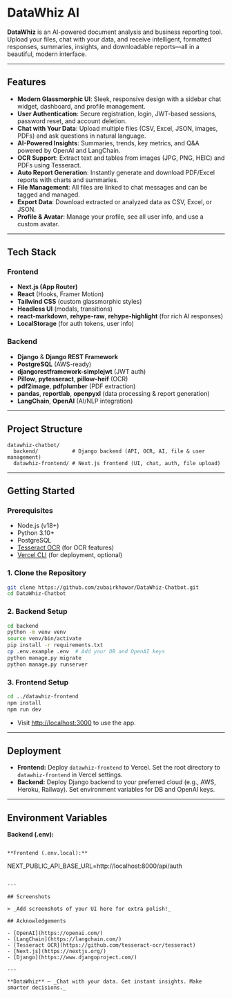 # DataWhiz AI

**DataWhiz** is an AI-powered document analysis and business reporting tool. Upload your files, chat with your data, and receive intelligent, formatted responses, summaries, insights, and downloadable reports—all in a beautiful, modern interface.

---

## Features

- **Modern Glassmorphic UI**: Sleek, responsive design with a sidebar chat widget, dashboard, and profile management.
- **User Authentication**: Secure registration, login, JWT-based sessions, password reset, and account deletion.
- **Chat with Your Data**: Upload multiple files (CSV, Excel, JSON, images, PDFs) and ask questions in natural language.
- **AI-Powered Insights**: Summaries, trends, key metrics, and Q&A powered by OpenAI and LangChain.
- **OCR Support**: Extract text and tables from images (JPG, PNG, HEIC) and PDFs using Tesseract.
- **Auto Report Generation**: Instantly generate and download PDF/Excel reports with charts and summaries.
- **File Management**: All files are linked to chat messages and can be tagged and managed.
- **Export Data**: Download extracted or analyzed data as CSV, Excel, or JSON.
- **Profile & Avatar**: Manage your profile, see all user info, and use a custom avatar.

---

## Tech Stack

### Frontend
- **Next.js (App Router)**
- **React** (Hooks, Framer Motion)
- **Tailwind CSS** (custom glassmorphic styles)
- **Headless UI** (modals, transitions)
- **react-markdown**, **rehype-raw**, **rehype-highlight** (for rich AI responses)
- **LocalStorage** (for auth tokens, user info)

### Backend
- **Django** & **Django REST Framework**
- **PostgreSQL** (AWS-ready)
- **djangorestframework-simplejwt** (JWT auth)
- **Pillow**, **pytesseract**, **pillow-heif** (OCR)
- **pdf2image**, **pdfplumber** (PDF extraction)
- **pandas**, **reportlab**, **openpyxl** (data processing & report generation)
- **LangChain**, **OpenAI** (AI/NLP integration)

---

## Project Structure

```
datawhiz-chatbot/
  backend/           # Django backend (API, OCR, AI, file & user management)
  datawhiz-frontend/ # Next.js frontend (UI, chat, auth, file upload)
```

---

## Getting Started

### Prerequisites

- Node.js (v18+)
- Python 3.10+
- PostgreSQL
- [Tesseract OCR](https://github.com/tesseract-ocr/tesseract) (for OCR features)
- [Vercel CLI](https://vercel.com/docs/cli) (for deployment, optional)

### 1. Clone the Repository

```bash
git clone https://github.com/zubairkhawar/DataWhiz-Chatbot.git
cd DataWhiz-Chatbot
```

### 2. Backend Setup

```bash
cd backend
python -m venv venv
source venv/bin/activate
pip install -r requirements.txt
cp .env.example .env  # Add your DB and OpenAI keys
python manage.py migrate
python manage.py runserver
```

### 3. Frontend Setup

```bash
cd ../datawhiz-frontend
npm install
npm run dev
```

- Visit [http://localhost:3000](http://localhost:3000) to use the app.

---

## Deployment

- **Frontend:** Deploy `datawhiz-frontend` to Vercel. Set the root directory to `datawhiz-frontend` in Vercel settings.
- **Backend:** Deploy Django backend to your preferred cloud (e.g., AWS, Heroku, Railway). Set environment variables for DB and OpenAI keys.

---

## Environment Variables

**Backend (.env):**
```

**Frontend (.env.local):**
```
NEXT_PUBLIC_API_BASE_URL=http://localhost:8000/api/auth
```

---

## Screenshots

> _Add screenshots of your UI here for extra polish!_

## Acknowledgements

- [OpenAI](https://openai.com/)
- [LangChain](https://langchain.com/)
- [Tesseract OCR](https://github.com/tesseract-ocr/tesseract)
- [Next.js](https://nextjs.org/)
- [Django](https://www.djangoproject.com/)

---

**DataWhiz** — _Chat with your data. Get instant insights. Make smarter decisions._ 
